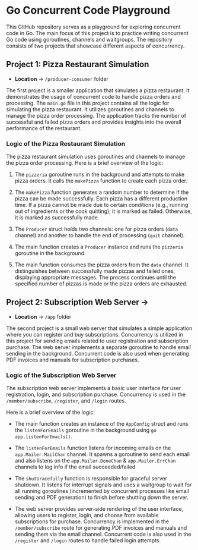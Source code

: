 # Go Concurrent Code Playground

This GitHub repository serves as a playground for exploring concurrent code in Go. The main focus of this project is to practice writing concurrent Go code using goroutines, channels and waitgroups. The repository consists of two projects that showcase different aspects of concurrency.

## Project 1: Pizza Restaurant Simulation

- **Location** -> `/producer-consumer` folder

The first project is a smaller application that simulates a pizza restaurant. It demonstrates the usage of concurrent code to handle pizza orders and processing. The `main.go` file in this project contains all the logic for simulating the pizza restaurant. It utilizes goroutines and channels to manage the pizza order processing. The application tracks the number of successful and failed pizza orders and provides insights into the overall performance of the restaurant.

### Logic of the Pizza Restaurant Simulation

The pizza restaurant simulation uses goroutines and channels to manage the pizza order processing. Here is a brief overview of the logic:

1. The `pizzeria` goroutine runs in the background and attempts to make pizza orders. It calls the `makePizza` function to create each pizza order.

2. The `makePizza` function generates a random number to determine if the pizza can be made successfully. Each pizza has a different production time. If a pizza cannot be made due to certain conditions (e.g., running out of ingredients or the cook quitting), it is marked as failed. Otherwise, it is marked as successfully made.

3. The `Producer` struct holds two channels: one for pizza orders (`data` channel) and another to handle the end of processing (`quit` channel).

4. The main function creates a `Producer` instance and runs the `pizzeria` goroutine in the background.

5. The main function consumes the pizza orders from the `data` channel. It distinguishes between successfully made pizzas and failed ones, displaying appropriate messages. The process continues until the specified number of pizzas is made or the pizza orders are exhausted.


## Project 2: Subscription Web Server -> 

- **Location** -> `/app` folder

The second project is a small web server that simulates a simple application where you can register and buy subscriptions. Concurrency is utilized in this project for sending emails related to user registration and subscription purchase. The web server implements a separate goroutine to handle email sending in the background. Concurrent code is also used when generating PDF invoices and manuals for subscription purchases.

### Logic of the Subscription Web Server

The subscription web server implements a basic user interface for user registration, login, and subscription purchase. Concurrency is used in the `/member/subscribe`, `/register`, and `/login` routes.

Here is a brief overview of the logic:

- The main function creates an instance of the `AppConfig` struct and runs the `listenForEmails` goroutine in the background using `go app.listenForEmails()`.

- The `listenForEmails` function listens for incoming emails on the `app.Mailer.MailChan` channel. It spawns a goroutine to send each email and also listens on the `app.Mailer.DoneChan` & `app.Mailer.ErrChan` channels to log info if the email succeeded/failed

- The `shutGracefully` function is responsible for graceful server shutdown. It listens for interrupt signals and uses a waitgroup to wait for all running goroutines (incremented by concurrent processes like email sending and PDF generation) to finish before shutting down the server.

- The web server provides server-side rendering of the user interface, allowing users to register, login, and choose from available subscriptions for purchase. Concurrency is implemented in the `/member/subscribe` route for generating PDF invoices and manuals and sending them via the email channel. Concurrent code is also used in the `/register` and `/login` routes to handle failed login attempts.

